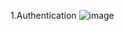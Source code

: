 1.Authentication
![image](https://github.com/user-attachments/assets/9f71ef97-d7b0-400f-9d75-85c790e75b75)



